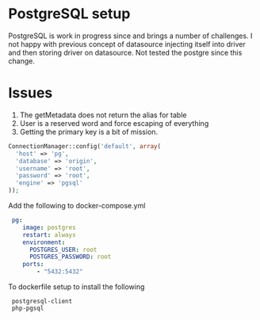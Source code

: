 # PostgreSQL setup

PostgreSQL is work in progress since and brings a number of challenges. I not happy with previous concept of datasource injecting itself into driver and then storing driver on datasource. Not tested the postgre since this change.

Issues
======
1. The getMetadata does not return the alias for table
2. User is a reserved word and force escaping of everything
3. Getting the primary key is a bit of mission.

```php
ConnectionManager::config('default', array(
  'host' => 'pg',
  'database' => 'origin',
  'username' => 'root',
  'password' => 'root',
  'engine' => 'pgsql'
));
```

Add the following to docker-compose.yml

```yml
 pg:
    image: postgres
    restart: always
    environment:
      POSTGRES_USER: root
      POSTGRES_PASSWORD: root
    ports:
        - "5432:5432"
```

To dockerfile setup to install the following

```
 postgresql-client
 php-pgsql
```